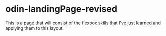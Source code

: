 # odin-landingPage-revised

This is a page that will consist of the flexbox skills that I've just learned and applying them to this layout.
